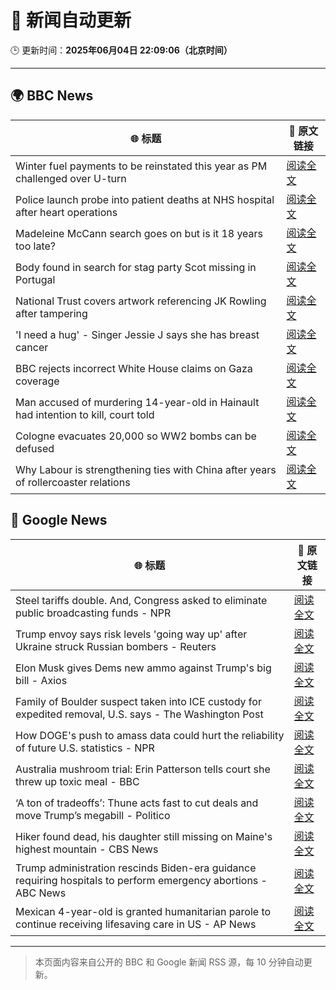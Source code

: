 # 🧠 新闻自动更新

🕒 更新时间：**2025年06月04日 22:09:06（北京时间）**

---

## 🌍 BBC News

| 🌐 标题 | 🔗 原文链接 |
|--------|-------------|
| Winter fuel payments to be reinstated this year as PM challenged over U-turn | [阅读全文](https://www.bbc.com/news/articles/czr8e5g5vp8o) |
| Police launch probe into patient deaths at NHS hospital after heart operations | [阅读全文](https://www.bbc.com/news/articles/cev404npy4po) |
| Madeleine McCann search goes on but is it 18 years too late? | [阅读全文](https://www.bbc.com/news/articles/c20qdwxq394o) |
| Body found in search for stag party Scot missing in Portugal | [阅读全文](https://www.bbc.com/news/articles/ce9vm9z3579o) |
| National Trust covers artwork referencing JK Rowling after tampering | [阅读全文](https://www.bbc.com/news/articles/c2d5867e61go) |
| 'I need a hug' - Singer Jessie J says she has breast cancer | [阅读全文](https://www.bbc.com/news/articles/cwy3ve0rrlro) |
| BBC rejects incorrect White House claims on Gaza coverage | [阅读全文](https://www.bbc.com/news/articles/ce814ez7030o) |
| Man accused of murdering 14-year-old in Hainault had intention to kill, court told | [阅读全文](https://www.bbc.com/news/articles/cp3nlggxzkko) |
| Cologne evacuates 20,000 so WW2 bombs can be defused | [阅读全文](https://www.bbc.com/news/articles/cj6r04e870do) |
| Why Labour is strengthening ties with China after years of rollercoaster relations | [阅读全文](https://www.bbc.com/news/articles/c071jr159p0o) |

## 📰 Google News

| 🌐 标题 | 🔗 原文链接 |
|--------|-------------|
| Steel tariffs double. And, Congress asked to eliminate public broadcasting funds - NPR | [阅读全文](https://news.google.com/rss/articles/CBMipwFBVV95cUxNZnhmeFFxaGpYc1VnN2s5QmJrVGFmRUQ0TnBLa1JZQk9ldm1ia3FsbWdCYlRpd1MwQnp0UHlJUWJYaWRPYndSTnk5MTVTNHVnbkMxZTNldmpRQzBMVko1Zk1ZbUtMQjNScEhvcVlEV2R1eVJGMDJHbWtfV3FQd2Flb0syWEVXcTY5VHhxS2FHdzhzTThVb29xTVdydUVHY1ZtWkxzaGwtZw?oc=5) |
| Trump envoy says risk levels 'going way up' after Ukraine struck Russian bombers - Reuters | [阅读全文](https://news.google.com/rss/articles/CBMi2AFBVV95cUxNdUNicUxvRWhqTnZXSlVqaDRmQjc4ME1IRkk5djN6TkF2LUZpZU84a2hfVXlUTkRzU19tWjdwQW9rUU1wTGZFTDh3R0JsdHNVQ1lyRmpLQWpxVTBWRjNySWpFMVJCVVpWNXktZmxZV1VEbFJpcWtHcDhLWjJSQzNMNVU3RzZJZ0JZX1RPdC1rc24zcEl6RnRpRjUtTGR0X2ZLTVFxbTQwczBmT2ltV2MtMzRJc2tFQk5aOUI1NzNIRmlid0hsdkVfWmhxTDZnX2M2RVVxd3VHVWE?oc=5) |
| Elon Musk gives Dems new ammo against Trump's big bill - Axios | [阅读全文](https://news.google.com/rss/articles/CBMihgFBVV95cUxPbjZubmJKSU5UUUdyTFdVOTdfc0QzbUt4bzJVQy1EeWdvTUlGUG13X083U0lGM2JOb0FiXzBEUTBweWtIMmhFZkFYMnlmcjVhNkJjM2dsbUE2cFU1eXpySXd3VGh3QUU3bHp2RW9rZ0pJUzhHbi0zTFp5MHk3cC1IT1lVLUJFQQ?oc=5) |
| Family of Boulder suspect taken into ICE custody for expedited removal, U.S. says - The Washington Post | [阅读全文](https://news.google.com/rss/articles/CBMimwFBVV95cUxQRG13ZUlJUmo5eXV6WjY3T1VtempSYUNNVUl5b1E4V1pPVS1zZl9ON0JUbnFZN2FURFJ3THRqRk4zYnZYMGo3UkI4SlhFRDdsVTRaUVR3bXVoUjBTTU5hV1dQdEtqREVaSzB2ZEczdlJXOVhXS3hub0ZJRjdRcVJWa0NCVFNDeTZtSWh5WnlBVnlKa1hVOUxuejZIVQ?oc=5) |
| How DOGE's push to amass data could hurt the reliability of future U.S. statistics - NPR | [阅读全文](https://news.google.com/rss/articles/CBMikgFBVV95cUxPbG5pa2FJWGpCbEhMZGNldENBN2hLZ0xodTRuczF1S0dfU0EwZjhjUndDRDFGX2tuNk5KU3FPZExwa2wxSDJ3MjZHZkEzSzA2aUh0SkhZalpfRjhCN1JFM3E1YWV0VTE1QXBPYTl0b3Zob0dwelNsZXBNeWpLSzc4NXk1ajdpanV6WTRVajU0SzdVQQ?oc=5) |
| Australia mushroom trial: Erin Patterson tells court she threw up toxic meal - BBC | [阅读全文](https://news.google.com/rss/articles/CBMiWkFVX3lxTE8teUEzSjZUckplQlNFRjdudjZNRGlHUlpvM1lObGdwQmZUV3FKMUQyeGpzUy1mM0JNaHk1eVFoSF9UOWhXRXFSWllraGNoZ3duQzdLeVo1LWhNZ9IBX0FVX3lxTE5EcklRVHJvLUQ4NzBnbUhBdG00c3Z3amtpazNIYk5ja3dFZDYyRFpzTFJsLTVCa1BWYmhQMVM3RVZWanZjdU1LS0FXeTdaOTdBcW9GeEs1cnljaTNhRGpr?oc=5) |
| ‘A ton of tradeoffs’: Thune acts fast to cut deals and move Trump’s megabill - Politico | [阅读全文](https://news.google.com/rss/articles/CBMikwFBVV95cUxPbDRHS2pMUXJSSUpZeEllNUs1bmdNMHJheUZ3cElPU2U1cFVZRjRiLTY3SWRua1pSZ3luX3A1czZqcnl0czZGV1dtUXdHbVY2M1o3ZzdWQU9ENHI3S2UxWTlHVk5VU3FyYTdSUE1rUXRNRG5uVk5qMVlaSDZjVU9xa3V2M3Y3aXNMdXJxMks3TkhkM1k?oc=5) |
| Hiker found dead, his daughter still missing on Maine's highest mountain - CBS News | [阅读全文](https://news.google.com/rss/articles/CBMihAFBVV95cUxOeWl3X2Iza2NzMTBuV19wUVRtdDV3Zzh5WGo1M0tKQzE2eDRQaGU5LVBHaVoyYm8xTF8xQkhsdHZ1anFVcnBvdkdZbzJkendxOEFCbEpJR1loQUNNVlQtWndTYU1ZNjBRQ2VaZTdMVC11MFJ3RGNMU0ZiQXNPcDk3eGhGYm_SAYoBQVVfeXFMT1NjRDY0UDFhV0pEZzdPZjB0Wkc3U2ZycHg1Yy05WlU1M1ZTenBxNTd1c0FhMEo4MkZSZkVmZktXQ0dPVS1oZDkxZzkyTkc0X0hLYTBlOUUtUzVzeWdTSTlzR1ZsUjd2Q2JHQ3VwVHktM3NWcWdqSkxPUXFTUzBIbHl1MnFZMlNqek13?oc=5) |
| Trump administration rescinds Biden-era guidance requiring hospitals to perform emergency abortions - ABC News | [阅读全文](https://news.google.com/rss/articles/CBMiuAFBVV95cUxNSWc1X1hDVlM3bHlMaUVqWXdSN216NTJ0U1ZjX29YMjlOUjV6X3hCalhhb0lySWw2LVZWRWZqb2lzVHRDangxSnRKZW1OVnZmZnFUUDJBOGNCcmo0WFJGZkZiS080Y3hheFhBdFVZZnQ3Z3o0MGExUVcyQmtpN2V4WlR2UDdvai05cWFVXzYxNTZmdDBfQkZhNmc5VmhkdGdRNEZ0M1NHRnZpdk9vcEpLdFhFcnBKd09G0gG-AUFVX3lxTE42YWtyS0s5cmRIQU5FdGg0cWJZYW5YdUc4NmphYWdDalZabjgyNXdPdHA5ZFpqSnU4elhGbzNKYkhEd2hhdzlucWpBSExVVGxxTHN5MmkwV2FiWTFCeWtmU0RPMFFBSWVMc25zWUpKaUpfZU1QZVM2N01iTjVnQ01HTDFDWnVrTzZkX3FtdTZzNzN2VzliSkVLYThpQ1pBQ3VPdjl1YWdFNGM0ZlcyZ3Z6ZTBhbXNGeFc3WlFQd1E?oc=5) |
| Mexican 4-year-old is granted humanitarian parole to continue receiving lifesaving care in US - AP News | [阅读全文](https://news.google.com/rss/articles/CBMiqAFBVV95cUxQQzB5UkNfa3dUUGNLak9UbUxRLThWeXU5VkRqM19GRHpVRkgyM05nNHBabzRSQXAxbXdJNkcxTGloOTRLVlVURkRHdWpVX2xYYmhXNng4NGQxWHVqcjFHaFY0YzRwLURtTVE4ZS1zOUhQWWw1YWpEZjd1aVFHM3hidkF1eE54WWo0ejc4Z3Bhd0MtdTExdUNick1BRjd4ZlJSWldnTkdwMkY?oc=5) |

---
> 本页面内容来自公开的 BBC 和 Google 新闻 RSS 源，每 10 分钟自动更新。